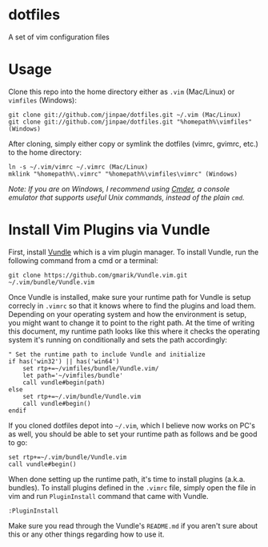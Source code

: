 # dotfiles
A set of vim configuration files

# Usage
Clone this repo into the home directory either as `.vim` (Mac/Linux) or `vimfiles` (Windows):

    git clone git://github.com/jinpae/dotfiles.git ~/.vim (Mac/Linux)
    git clone git://github.com/jinpae/dotfiles.git "%homepath%\vimfiles" (Windows)

After cloning, simply either copy or symlink the dotfiles (vimrc, gvimrc, etc.) to the home directory:

    ln -s ~/.vim/vimrc ~/.vimrc (Mac/Linux)
    mklink "%homepath%\.vimrc" "%homepath%\vimfiles\vimrc" (Windows)

_Note: If you are on Windows, I recommend using [Cmder](http://gooseberrycreative.com/cmder/), a console emulator that supports useful Unix commands, instead of the plain `cmd`._

# Install Vim Plugins via Vundle
First, install [Vundle](https://github.com/gmarik/Vundle.vim) which is a vim plugin manager. To install Vundle, run the following command from a cmd or a terminal:

    git clone https://github.com/gmarik/Vundle.vim.git ~/.vim/bundle/Vundle.vim

Once Vundle is installed, make sure your runtime path for Vundle is setup correcly in `.vimrc` so that it knows where to find the plugins and load them. Depending on your operating system and how the environment is setup, you might want to change it to point to the right path. At the time of writing this document, my runtime path looks like this where it checks the operating system it's running on conditionally and sets the path accordingly:

    " Set the runtime path to include Vundle and initialize
    if has('win32') || has('win64')
    	set rtp+=~/vimfiles/bundle/Vundle.vim/
    	let path='~/vimfiles/bundle'
    	call vundle#begin(path)
    else
    	set rtp+=~/.vim/bundle/Vundle.vim
    	call vundle#begin()
    endif

If you cloned dotfiles depot into `~/.vim`, which I believe now works on PC's as well, you should be able to set your runtime path as follows and be good to go:

    set rtp+=~/.vim/bundle/Vundle.vim
    call vundle#begin()

When done setting up the runtime path, it's time to install plugins (a.k.a. bundles). To install plugins defined in the `.vimrc` file, simply open the file in vim and run `PluginInstall` command that came with Vundle.

    :PluginInstall

Make sure you read through the Vundle's `README.md` if you aren't sure about this or any other things regarding how to use it.

